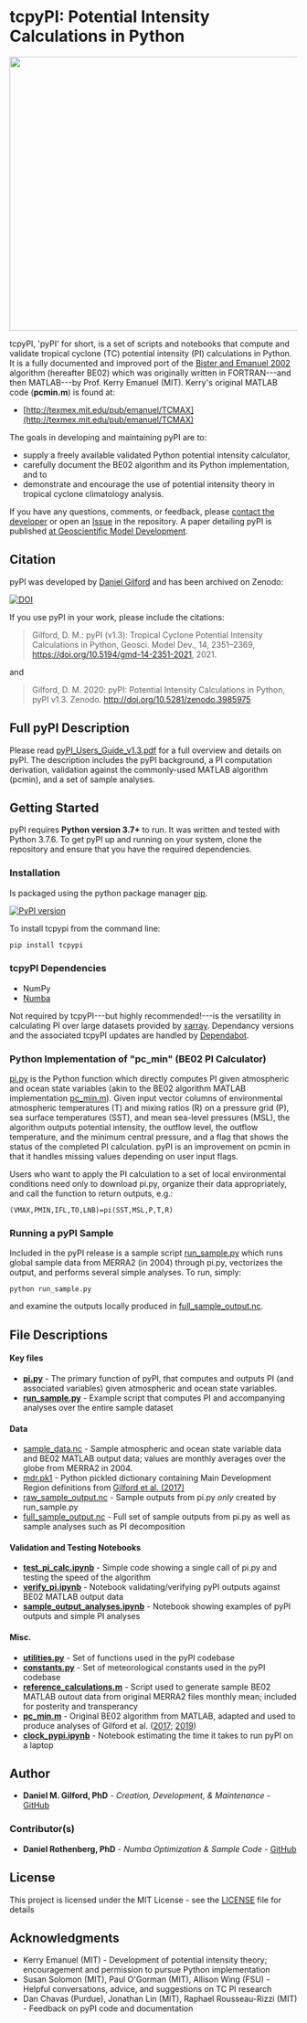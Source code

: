 # tcpyPI: Potential Intensity Calculations in Python
<p align="center">
<img src="./figures/readme_image.png" alt="" width="720" height="480">
</p>

tcpyPI, 'pyPI' for short, is a set of scripts and notebooks that compute and validate tropical cyclone (TC) potential intensity (PI) calculations in Python.
It is a fully documented and improved port of the [Bister and Emanuel 2002](https://agupubs.onlinelibrary.wiley.com/doi/full/10.1029/2001JD000776) algorithm (hereafter BE02) which was originally written in FORTRAN---and then MATLAB---by Prof. Kerry Emanuel (MIT).
Kerry's original MATLAB code (**pcmin.m**) is found at:

* [http://texmex.mit.edu/pub/emanuel/TCMAX](http://texmex.mit.edu/pub/emanuel/TCMAX)

The goals in developing and maintaining pyPI are to:
* supply a freely available validated Python potential intensity calculator,
* carefully document the BE02 algorithm and its Python implementation, and to
* demonstrate and encourage the use of potential intensity theory in tropical cyclone climatology analysis.

If you have any questions, comments, or feedback, please [contact the developer](mailto:daniel.gilford@rutgers.edu) or open an [Issue](https://github.com/dgilford/pyPI/issues) in the repository. A paper detailing pyPI is published [at Geoscientific Model Development](https://gmd.copernicus.org/articles/14/2351/2021/gmd-14-2351-2021.pdf).

## Citation
pyPI was developed by [Daniel Gilford](https://github.com/dgilford) and has been archived on Zenodo:

[![DOI](https://zenodo.org/badge/247725622.svg)](https://zenodo.org/badge/latestdoi/247725622)

If you use pyPI in your work, please include the citations:

> Gilford, D. M.: pyPI (v1.3): Tropical Cyclone Potential Intensity Calculations in Python, Geosci. Model Dev., 14, 2351–2369, https://doi.org/10.5194/gmd-14-2351-2021, 2021.

and

> Gilford, D. M. 2020: pyPI: Potential Intensity Calculations in Python, pyPI v1.3. Zenodo. http://doi.org/10.5281/zenodo.3985975


## Full pyPI Description

Please read [pyPI_Users_Guide_v1.3.pdf](pyPI_Users_Guide_v1.3.pdf) for a full overview and details on pyPI.
The description includes the pyPI background, a PI computation derivation, validation against the commonly-used MATLAB algorithm (pcmin), and a set of sample analyses.

## Getting Started

pyPI requires **Python version 3.7+** to run. It was written and tested with Python 3.7.6.
To get pyPI up and running on your system, clone the repository and ensure that you have the required dependencies.

### Installation

Is packaged using the python package manager [pip](https://pip.pypa.io/en/stable/).

[![PyPI version](https://badge.fury.io/py/tcpypi.svg)](https://badge.fury.io/py/tcpypi)

To install tcpypi from the command line:

```bash
pip install tcpypi
```

### tcpyPI Dependencies

* NumPy
* [Numba](http://numba.pydata.org/)

Not required by tcpyPI---but highly recommended!---is the versatility in calculating PI over large datasets provided by [xarray](http://xarray.pydata.org/en/stable/).
Dependancy versions and the associated tcpyPI updates are handled by [Dependabot](https://dependabot.com/).

### Python Implementation of "pc_min" (BE02 PI Calculator)

[pi.py](pi.py) is the Python function which directly computes PI given atmospheric and ocean state variables (akin to the BE02 algorithm MATLAB implementation [pc_min.m](pc_min.m)). Given input vector columns of environmental atmospheric temperatures (T) and mixing ratios (R) on a pressure grid (P), sea surface temperatures (SST), and mean sea-level pressures (MSL), the algorithm outputs potential intensity, the outflow level, the outflow temperature, and the minimum central pressure, and a flag that shows the status of the completed PI calculation. pyPI is an improvement on pcmin in that it handles missing values depending on user input flags.

Users who want to apply the PI calculation to a set of local environmental conditions need only to download pi.py, organize their data appropriately, and call the function to return outputs, e.g.:
```
(VMAX,PMIN,IFL,TO,LNB)=pi(SST,MSL,P,T,R)
```

### Running a pyPI Sample

Included in the pyPI release is a sample script [run_sample.py](run_sample.py) which runs global sample data from MERRA2 (in 2004) through pi.py, vectorizes the output, and performs several simple analyses. To run, simply:
```
python run_sample.py
```
and examine the outputs locally produced in [full_sample_output.nc](./data/full_sample_output.nc).

## File Descriptions

#### Key files
* **[pi.py](./tcpyPI/pi.py)** - The primary function of pyPI, that computes and outputs PI (and associated variables) given atmospheric and ocean state variables.
* **[run_sample.py](run_sample.py)** - Example script that computes PI and accompanying analyses over the entire sample dataset

#### Data
* [sample_data.nc](./data/sample_data.nc) - Sample atmospheric and ocean state variable data and BE02 MATLAB output data; values are monthly averages over the globe from MERRA2 in 2004.
* [mdr.pk1](./data/mdr.pk1) - Python pickled dictionary containing Main Development Region definitions from [Gilford et al. (2017)](https://journals.ametsoc.org/doi/abs/10.1175/JCLI-D-16-0827.1)
* [raw_sample_output.nc](./data/raw_sample_output.nc) - Sample outputs from pi.py *only* created by run_sample.py
* [full_sample_output.nc](./data/full_sample_output.nc) - Full set of sample outputs from pi.py as well as sample analyses such as PI decomposition

#### Validation and Testing Notebooks
* **[test_pi_calc.ipynb](./notebooks/test_pi_calc.ipynb)** - Simple code showing a single call of pi.py and testing the speed of the algorithm
* **[verify_pi.ipynb](./notebooks/verify_pi.ipynb)** - Notebook validating/verifying pyPI outputs against BE02 MATLAB output data
* **[sample_output_analyses.ipynb](./notebooks/sample_output_analyses.ipynb)** - Notebook showing examples of pyPI outputs and simple PI analyses

#### Misc.
* **[utilities.py](./tcpyPI/utilities.py)** - Set of functions used in the pyPI codebase
* **[constants.py](./tcpyPI/constants.py)** - Set of meteorological constants used in the pyPI codebase
* **[reference_calculations.m](./matlab_scripts/reference_calculations.m)** - Script used to generate sample BE02 MATLAB outout data from original MERRA2 files monthly mean; included for posterity and transperancy
* **[pc_min.m](./matlab_scripts/pc_min.m)** - Original BE02 algorithm from MATLAB, adapted and used to produce analyses of Gilford et al. ([2017](https://journals.ametsoc.org/doi/abs/10.1175/JCLI-D-16-0827.1); [2019](https://journals.ametsoc.org/doi/10.1175/MWR-D-19-0021.1))
* **[clock_pypi.ipynb](./notebooks/clock_pypi.ipynb)** - Notebook estimating the time it takes to run pyPI on a laptop

## Author

* **Daniel M. Gilford, PhD** - *Creation, Development, & Maintenance* - [GitHub](https://github.com/dgilford)

### Contributor(s)
* **Daniel Rothenberg, PhD** - *Numba Optimization & Sample Code* - [GitHub](https://github.com/darothen)

## License

This project is licensed under the MIT License - see the [LICENSE](LICENSE) file for details

## Acknowledgments

* Kerry Emanuel (MIT) - Development of potential intensity theory; encouragement and permission to pursue Python implementation
* Susan Solomon (MIT), Paul O'Gorman (MIT), Allison Wing (FSU) - Helpful conversations, advice, and suggestions on TC PI research
* Dan Chavas (Purdue), Jonathan Lin (MIT), Raphael Rousseau-Rizzi (MIT) - Feedback on pyPI code and documentation
